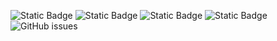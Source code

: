 ![Static Badge](https://img.shields.io/badge/blacklists-60-000000) ![Static Badge](https://img.shields.io/badge/blacklisted-2813569-cc0000) ![Static Badge](https://img.shields.io/badge/whitelisted-2243-00CC00) ![Static Badge](https://img.shields.io/badge/streaming_blacklist-28107-000000) ![GitHub issues](https://img.shields.io/github/issues/fabriziosalmi/blacklists)

